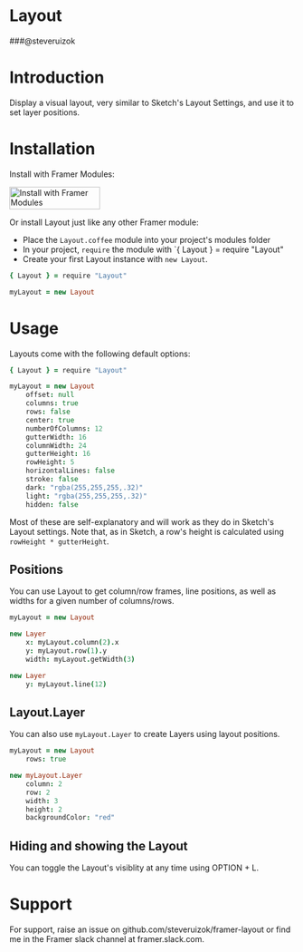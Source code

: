 # Layout

###@steveruizok

# Introduction

Display a visual layout, very similar to Sketch's Layout Settings, and use it to set layer positions.

# Installation

Install with Framer Modules:

<a href='https://open.framermodules.com/framer-layout'>
    <img alt='Install with Framer Modules'
    src='https://www.framermodules.com/assets/badge@2x.png' width='160' height='40' />
</a>

Or install Layout just like any other Framer module:

* Place the `Layout.coffee` module into your project's modules folder
* In your project, `require` the module with `{ Layout } = require "Layout"
* Create your first Layout instance with `new Layout`.

```coffeescript
{ Layout } = require "Layout"

myLayout = new Layout
```

# Usage

Layouts come with the following default options:

```coffeescript
{ Layout } = require "Layout"

myLayout = new Layout
	offset: null
	columns: true
	rows: false
	center: true
	numberOfColumns: 12
	gutterWidth: 16
	columnWidth: 24
	gutterHeight: 16
	rowHeight: 5
	horizontalLines: false
	stroke: false
	dark: "rgba(255,255,255,.32)"
	light: "rgba(255,255,255,.32)"
	hidden: false
```

Most of these are self-explanatory and will work as they do in Sketch's Layout settings. Note that, as in Sketch, a row's height is calculated using `rowHeight * gutterHeight`.

## Positions

You can use Layout to get column/row frames, line positions, as well as widths for a given number of columns/rows.

```coffeescript
myLayout = new Layout

new Layer
	x: myLayout.column(2).x
	y: myLayout.row(1).y
	width: myLayout.getWidth(3)

new Layer
	y: myLayout.line(12)
```

## Layout.Layer

You can also use `myLayout.Layer` to create Layers using layout positions.

```coffeescript
myLayout = new Layout
	rows: true

new myLayout.Layer
	column: 2
	row: 2
	width: 3
	height: 2
	backgroundColor: "red"
```

## Hiding and showing the Layout

You can toggle the Layout's visiblity at any time using OPTION + L.

# Support

For support, raise an issue on github.com/steveruizok/framer-layout or find me in the Framer slack channel at framer.slack.com.
